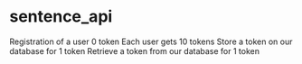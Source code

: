 # sentence_api
Registration of a user 0 token
Each user gets 10 tokens
Store a token on our database for 1 token
Retrieve a token from our database for 1 token 
